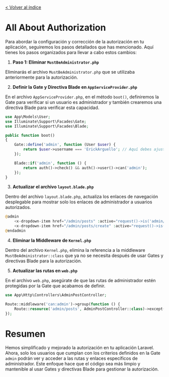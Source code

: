 [< Volver al índice](/docs/readme.md)

# All About Authorization

Para abordar la configuración y corrección de la autorización en tu aplicación, seguiremos los pasos detallados que has mencionado. Aquí tienes los pasos organizados para llevar a cabo estos cambios:

1. **Paso 1: Eliminar `MustBeAdministrator.php`**

Eliminarás el archivo `MustBeAdministrator.php` que se utilizaba anteriormente para la autorización.

2. **Definir la Gate y Directiva Blade en `AppServiceProvider.php`**

En el archivo `AppServiceProvider.php`, en el método `boot()`, definiremos la Gate para verificar si un usuario es administrador y también crearemos una directiva Blade para verificar esta capacidad.

```php
use App\Models\User;
use Illuminate\Support\Facades\Gate;
use Illuminate\Support\Facades\Blade;

public function boot()
{
    Gate::define('admin', function (User $user) {
        return $user->username === 'ErickArguello'; // Aquí debes ajustar la lógica según tus requisitos
    });

    Blade::if('admin', function () {
        return auth()->check() && auth()->user()->can('admin');
    });
}
```

 3. **Actualizar el archivo `layout.blade.php`**

Dentro del archivo `layout.blade.php`, actualiza los enlaces de navegación desplegable para mostrar solo los enlaces de administrador a usuarios autorizados.

```php
@admin
    <x-dropdown-item href="/admin/posts" :active="request()->is('admin/posts')">Dashboard</x-dropdown-item>
    <x-dropdown-item href="/admin/posts/create" :active="request()->is('admin/posts/create')">New Post</x-dropdown-item>
@endadmin
```

4. **Eliminar la Middleware de `Kernel.php`**

Dentro del archivo `Kernel.php`, elimina la referencia a la middleware `MustBeAdministrator::class` que ya no se necesita después de usar Gates y directivas Blade para la autorización.

5. **Actualizar las rutas en `web.php`**

En el archivo `web.php`, asegúrate de que las rutas de administrador estén protegidas por la Gate que acabamos de definir.

```php
use App\Http\Controllers\AdminPostController;

Route::middleware('can:admin')->group(function () {
    Route::resource('admin/posts', AdminPostController::class)->except('show');
});
```

# Resumen

Hemos simplificado y mejorado la autorización en tu aplicación Laravel. Ahora, solo los usuarios que cumplan con los criterios definidos en la Gate `admin` podrán ver y acceder a las rutas y enlaces específicos de administrador. Este enfoque hace que el código sea más limpio y mantenible al usar Gates y directivas Blade para gestionar la autorización.